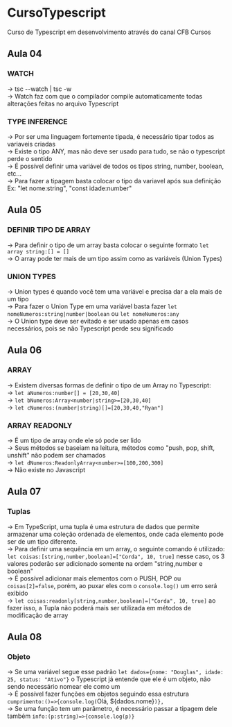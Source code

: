 # CursoTypescript
 Curso de Typescript em desenvolvimento através do canal CFB Cursos

## Aula 04

### WATCH 

-> tsc --watch |  tsc -w <br>
-> Watch faz com que o compilador compile automaticamente todas alterações feitas no arquivo Typescript <br>

### TYPE INFERENCE

-> Por ser uma linguagem fortemente tipada, é necessário tipar todos as variaveis criadas <br>
-> Existe o tipo ANY, mas não deve ser usado para tudo, se não o typescript perde o sentido <br> 
-> É possível definir uma variável de todos os tipos string, number, boolean, etc... <br>
-> Para fazer a tipagem basta colocar o tipo da variavel após sua definição Ex: "let nome:string", "const idade:number" <br>

## Aula 05

### DEFINIR TIPO DE ARRAY

-> Para definir o tipo de um array basta colocar o seguinte formato `let array string:[] = []` <br>
-> O array pode ter mais de um tipo assim como as variáveis (Union Types)

### UNION TYPES

-> Union types é quando você tem uma variável e precisa dar a ela mais de um tipo <br>
-> Para fazer o Union Type em uma variável basta fazer `let nomeNumeros:string|number|boolean` ou `let nomeNumeros:any` <br>
-> O Union type deve ser evitado e ser usado apenas em casos necessários, pois se não Typescript perde seu significado 

## Aula 06

### ARRAY

-> Existem diversas formas de definir o tipo de um Array no Typescript: <br>
-> `let aNumeros:number[] = [20,30,40]` <br> 
-> `let bNumeros:Array<number|string>=[20,30,40]` <br>
-> `let cNumeros:(number|string)[]=[20,30,40,"Ryan"]`

### ARRAY READONLY 

-> É um tipo de array onde ele só pode ser lido <br>
-> Seus métodos se baseiam na leitura, métodos como "push, pop, shift, unshift" não podem ser chamados <br>
-> `let dNumeros:ReadonlyArray<number>=[100,200,300]` <br>
-> Não existe no Javascript

## Aula 07

### Tuplas 

-> Em TypeScript, uma tupla é uma estrutura de dados que permite armazenar uma coleção ordenada de elementos, onde cada elemento pode ser de um tipo diferente. <br>
-> Para definir uma sequência em um array, o seguinte comando é utilizado: `let coisas:[string,number,boolean]=["Corda", 10, true]` nesse caso, os 3 valores poderão ser adicionado somente na ordem "string,number e boolean" <br>
-> É possível adicionar mais elementos com o PUSH, POP ou `coisas[2]=false`, porém, ao puxar eles com o `console.log()` um erro será exibido <br>
-> `let coisas:readonly[string,number,boolean]=["Corda", 10, true]` ao fazer isso, a Tupla não poderá mais ser utilizada em métodos de modificação de array

## Aula 08

### Objeto

-> Se uma variável segue esse padrão `let dados={nome: "Douglas", idade: 25, status: "Ativo"}` o Typescript já entende que ele é um objeto, não sendo necessário nomear ele como um <br>
-> É possível fazer funções em objetos seguindo essa estrutura `cumprimento:()=>{console.log(`Olá, ${dados.nome}`)},` <br>
-> Se uma função tem um parâmetro, é necessário passar a tipagem dele também `info:(p:string)=>{console.log(p)}`
    
